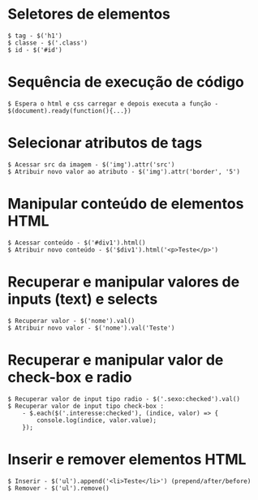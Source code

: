 # Seletores de elementos
    $ tag - $('h1')
    $ classe - $('.class')
    $ id - $('#id')

# Sequência de execução de código
    $ Espera o html e css carregar e depois executa a função - $(document).ready(function(){...})

# Selecionar atributos de tags
    $ Acessar src da imagem - $('img').attr('src')
    $ Atribuir novo valor ao atributo - $('img').attr('border', '5')

# Manipular conteúdo de elementos HTML
    $ Acessar conteúdo - $('#div1').html()
    $ Atribuir novo conteúdo - $('$div1').html('<p>Teste</p>')

# Recuperar e manipular valores de inputs (text) e selects
    $ Recuperar valor - $('nome').val()
    $ Atribuir novo valor - $('nome').val('Teste')

# Recuperar e manipular valor de check-box e radio
    $ Recuperar valor de input tipo radio - $('.sexo:checked').val()
    $ Recuperar valor de input tipo check-box :
        - $.each($('.interesse:checked'), (indice, valor) => {
            console.log(indice, valor.value);
        });

# Inserir e remover elementos HTML
    $ Inserir - $('ul').append('<li>Teste</li>') (prepend/after/before)
    $ Remover - $('ul').remove()